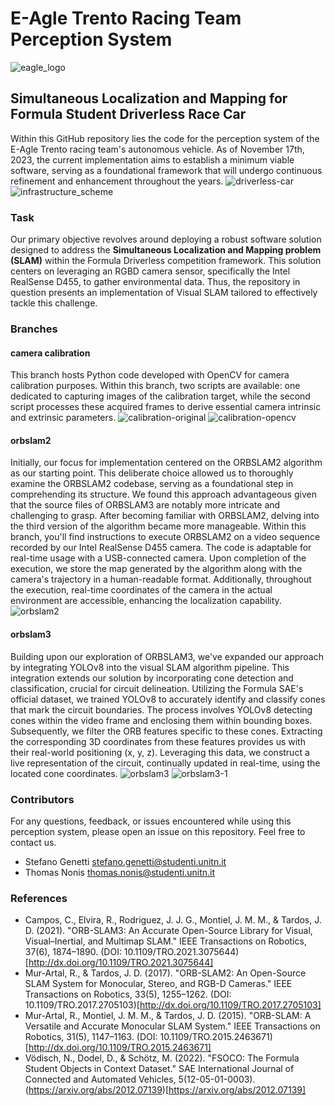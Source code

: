 # E-Agle Trento Racing Team Perception System
![eagle_logo](images/logoEagle.jpg)
## Simultaneous Localization and Mapping for Formula Student Driverless Race Car
Within this GitHub repository lies the code for the perception system of the E-Agle Trento racing team's autonomous vehicle. As of November 17th, 2023, the current implementation aims to establish a minimum viable software, serving as a foundational framework that will undergo continuous refinement and enhancement throughout the years.
![driverless-car](images/driverless-car.png)
![infrastructure_scheme](images/infrastructureScheme.png)
### Task
Our primary objective revolves around deploying a robust software solution designed to address the **Simultaneous Localization and Mapping problem (SLAM)** within the Formula Driverless competition framework. This solution centers on leveraging an RGBD camera sensor, specifically the Intel RealSense D455, to gather environmental data. Thus, the repository in question presents an implementation of Visual SLAM tailored to effectively tackle this challenge.
### Branches
#### camera calibration
This branch hosts Python code developed with OpenCV for camera calibration purposes. Within this branch, two scripts are available: one dedicated to capturing images of the calibration target, while the second script processes these acquired frames to derive essential camera intrinsic and extrinsic parameters.
![calibration-original](images/calibration-original.png)
![calibration-opencv](images/calibration.png)
#### orbslam2
Initially, our focus for implementation centered on the ORBSLAM2 algorithm as our starting point. This deliberate choice allowed us to thoroughly examine the ORBSLAM2 codebase, serving as a foundational step in comprehending its structure. We found this approach advantageous given that the source files of ORBSLAM3 are notably more intricate and challenging to grasp. After becoming familiar with ORBSLAM2, delving into the third version of the algorithm became more manageable.
Within this branch, you'll find instructions to execute ORBSLAM2 on a video sequence recorded by our Intel RealSense D455 camera. The code is adaptable for real-time usage with a USB-connected camera. Upon completion of the execution, we store the map generated by the algorithm along with the camera's trajectory in a human-readable format. Additionally, throughout the execution, real-time coordinates of the camera in the actual environment are accessible, enhancing the localization capability.
![orbslam2](images/orbslam2.png)
#### orbslam3
Building upon our exploration of ORBSLAM3, we've expanded our approach by integrating YOLOv8 into the visual SLAM algorithm pipeline. This integration extends our solution by incorporating cone detection and classification, crucial for circuit delineation. Utilizing the Formula SAE's official dataset, we trained YOLOv8 to accurately identify and classify cones that mark the circuit boundaries. The process involves YOLOv8 detecting cones within the video frame and enclosing them within bounding boxes. Subsequently, we filter the ORB features specific to these cones. Extracting the corresponding 3D coordinates from these features provides us with their real-world positioning (x, y, z). Leveraging this data, we construct a live representation of the circuit, continually updated in real-time, using the located cone coordinates.
![orbslam3](images/orbslam3.png)
![orbslam3-1](images/orbslam3-1.png)
### Contributors
For any questions, feedback, or issues encountered while using this perception system, please open an issue on this repository. Feel free to contact us.
- Stefano Genetti stefano.genetti@studenti.unitn.it
- Thomas Nonis thomas.nonis@studenti.unitn.it
### References
- Campos, C., Elvira, R., Rodriguez, J. J. G., Montiel, J. M. M., & Tardos, J. D. (2021). "ORB-SLAM3: An Accurate Open-Source Library for Visual, Visual–Inertial, and Multimap SLAM." IEEE Transactions on Robotics, 37(6), 1874–1890. (DOI: 10.1109/TRO.2021.3075644)[http://dx.doi.org/10.1109/TRO.2021.3075644]
- Mur-Artal, R., & Tardos, J. D. (2017). "ORB-SLAM2: An Open-Source SLAM System for Monocular, Stereo, and RGB-D Cameras." IEEE Transactions on Robotics, 33(5), 1255–1262. (DOI: 10.1109/TRO.2017.2705103)[http://dx.doi.org/10.1109/TRO.2017.2705103]
- Mur-Artal, R., Montiel, J. M. M., & Tardos, J. D. (2015). "ORB-SLAM: A Versatile and Accurate Monocular SLAM System." IEEE Transactions on Robotics, 31(5), 1147–1163. (DOI: 10.1109/TRO.2015.2463671)[http://dx.doi.org/10.1109/TRO.2015.2463671]
- Vödisch, N., Dodel, D., & Schötz, M. (2022). "FSOCO: The Formula Student Objects in Context Dataset." SAE International Journal of Connected and Automated Vehicles, 5(12-05-01-0003). (https://arxiv.org/abs/2012.07139)[https://arxiv.org/abs/2012.07139]

